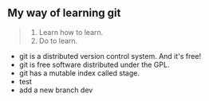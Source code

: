## My way of learning git
> 1. Learn how to learn.
> 2. Do to learn.
- git is a distributed version control system. And it's free!
- git is free software distributed under the GPL.
- git has a mutable index called stage.
- test
- add a new branch dev
